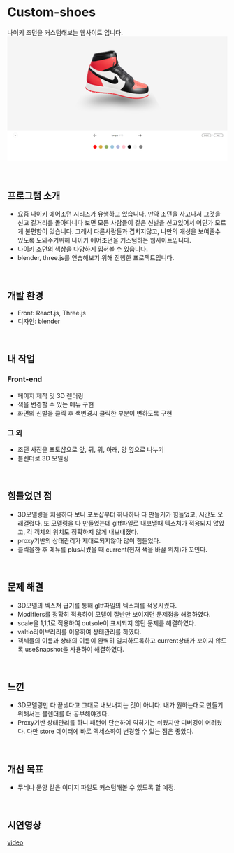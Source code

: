 # Custom-shoes
나이키 조던을 커스텀해보는 웹사이트 입니다.
![custom-shoes](./example.png)

<br>

## 프로그램 소개
- 요즘 나이키 에어조던 시리즈가 유행하고 있습니다. 만약 조던을 사고나서 그것을 신고 길거리를 돌아다니다 보면 모든 사람들이 같은 신발을 신고있어서 어딘가 모르게 불편함이 있습니다. 그래서 다른사람들과 겹치지않고, 나만의 개성을 보여줄수 있도록 도와주기위해 나이키 에어조던을 커스텀하는 웹사이트입니다.
- 나이키 조던의 색상을 다양하게 입혀볼 수 있습니다.
- blender, three.js를 연습해보기 위해 진행한 프로젝트입니다.

<br>

## 개발 환경
- Front: React.js, Three.js
- 디자인: blender

<br>

## 내 작업
### Front-end

- 페이지 제작 및 3D 렌더링
- 색을 변경할 수 있는 메뉴 구현
- 화면의 신발을 클릭 후 색변경시 클릭한 부분이 변하도록 구현

### 그 외

- 조던 사진을 포토샵으로 앞, 뒤, 위, 아래, 양 옆으로 나누기
- 블렌더로 3D 모델링

<br>

## 힘들었던 점

- 3D모델링을 처음하다 보니 포토샵부터 하나하나 다 만들기가 힘들었고, 시간도 오래걸렸다. 또 모델링을 다 만들었는데 gltf파일로 내보낼때 텍스쳐가 적용되지 않았고, 각 객체의 위치도 정확하지 않게 내보내졌다.
- proxy기반의 상태관리가 제대로되지않아 많이 힘들었다.
- 클릭을한 후 메뉴를 plus시켰을 때 current(현재 색을 바꿀 위치)가 꼬인다.

<br>

## 문제 해결

- 3D모델의 텍스쳐 굽기를 통해 gltf파일의 텍스쳐를 적용시켰다.
- Modifiers를 정확히 적용하여 모델이 절반만 보여지던 문제점을 해결하였다.
- scale을 1,1,1로 적용하여 outsole이 표시되지 않던 문제를 해결하였다.
- valtio라이브러리를 이용하여 상태관리를 하였다.
- 객체들의 이름과 상태의 이름이 완벽히 일치하도록하고 current상태가 꼬이지 않도록 useSnapshot을 사용하여 해결하였다.

<br>

## 느낀

- 3D모델링만 다 끝냈다고 그대로 내보내지는 것이 아니다. 내가 원하는대로 만들기 위해서는 블렌더를 더 공부해야겠다.
- Proxy기반 상태관리를 하니 패턴이 단순하여 익히기는 쉬웠지만 디버깅이 어려웠다. 다만 store 데이터에 바로 엑세스하여 변경할 수 있는 점은 좋았다.

<br>

## 개선 목표
- 무늬나 문양 같은 이미지 파일도 커스텀해볼 수 있도록 할 예정.

<br>

## 시연영상
[video](https://github.com/seohyeon1578/video/blob/main/Jodan-custom%20-%20Chrome%202022-09-03%2013-56-11.mp4)
